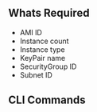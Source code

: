 ## Whats Required
* AMI ID
* Instance count
* Instance type
* KeyPair name
* SecurityGroup ID
* Subnet ID

## CLI Commands
